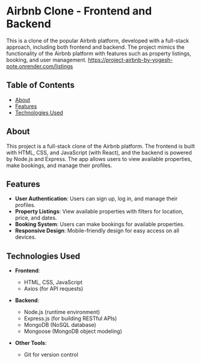 # Airbnb Clone - Frontend and Backend

This is a clone of the popular Airbnb platform, developed with a full-stack approach, including both frontend and backend. The project mimics the functionality of the Airbnb platform with features such as property listings, booking, and user management.
https://project-airbnb-by-yogesh-pote.onrender.com/listings
## Table of Contents

- [About](#about)
- [Features](#features)
- [Technologies Used](#technologies-used)



## About

This project is a full-stack clone of the Airbnb platform. The frontend is built with HTML, CSS, and JavaScript (with React), and the backend is powered by Node.js and Express. The app allows users to view available properties, make bookings, and manage their profiles.

## Features

- **User Authentication**: Users can sign up, log in, and manage their profiles.
- **Property Listings**: View available properties with filters for location, price, and dates.
- **Booking System**: Users can make bookings for available properties.
- **Responsive Design**: Mobile-friendly design for easy access on all devices.

## Technologies Used

- **Frontend**:
  - HTML, CSS, JavaScript
  - Axios (for API requests)

- **Backend**:
  - Node.js (runtime environment)
  - Express.js (for building RESTful APIs)
  - MongoDB (NoSQL database)
  - Mongoose (MongoDB object modeling)

- **Other Tools**:
  - Git for version control


